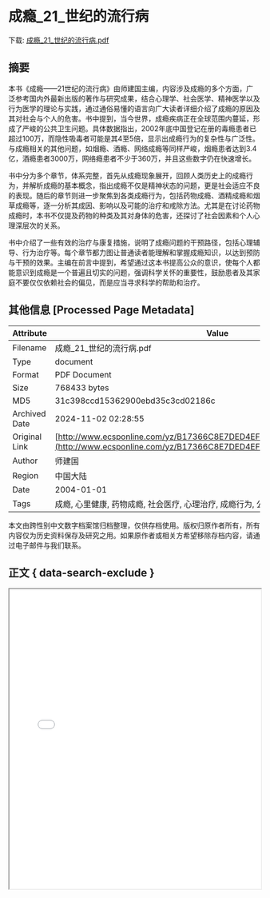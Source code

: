 # 成瘾_21_世纪的流行病

<!-- tcd_download_link -->
下载: [成瘾_21_世纪的流行病.pdf](成瘾_21_世纪的流行病.pdf)
<!-- tcd_download_link_end -->

## 摘要

<!-- tcd_abstract -->
本书《成瘾——21世纪的流行病》由师建国主编，内容涉及成瘾的多个方面，广泛参考国内外最新出版的著作与研究成果，结合心理学、社会医学、精神医学以及行为医学的理论与实践，通过通俗易懂的语言向广大读者详细介绍了成瘾的原因及其对社会与个人的危害。书中提到，当今世界，成瘾疾病正在全球范围内蔓延，形成了严峻的公共卫生问题。具体数据指出，2002年底中国登记在册的毒瘾患者已超过100万，而隐性吸毒者可能是其4至5倍，显示出成瘾行为的复杂性与广泛性。与成瘾相关的其他问题，如烟瘾、酒瘾、网络成瘾等同样严峻，烟瘾患者达到3.4亿，酒瘾患者3000万，网络瘾患者不少于360万，并且这些数字仍在快速增长。

书中分为多个章节，体系完整，首先从成瘾现象展开，回顾人类历史上的成瘾行为，并解析成瘾的基本概念，指出成瘾不仅是精神状态的问题，更是社会适应不良的表现。随后的章节则进一步聚焦到各类成瘾行为，包括药物成瘾、酒精成瘾和烟草成瘾等，逐一分析其成因、影响以及可能的治疗和戒除方法。尤其是在讨论药物成瘾时，本书不仅提及药物的种类及其对身体的危害，还探讨了社会因素和个人心理深层次的关系。

书中介绍了一些有效的治疗与康复措施，说明了成瘾问题的干预路径，包括心理辅导、行为治疗等。每个章节都力图让普通读者能理解和掌握成瘾知识，以达到预防与干预的效果。主编在前言中提到，希望通过这本书提高公众的意识，使每个人都能意识到成瘾是一个普遍且切实的问题，强调科学关怀的重要性，鼓励患者及其家庭不要仅仅依赖社会的偏见，而是应当寻求科学的帮助和治疗。

<!-- tcd_abstract_end -->

## 其他信息 [Processed Page Metadata]

| Attribute       | Value                                  |
|-----------------|----------------------------------------|
| Filename        | 成瘾_21_世纪的流行病.pdf                             |
| Type            | document                                 |
| Format          | PDF Document                               |
| Size            | 768433 bytes                           |
| MD5             | 31c398ccd15362900ebd35c3cd02186c                                  |
| Archived Date   | 2024-11-02 02:28:55                             |
| Original Link   | [http://www.ecsponline.com/yz/B17366C8E7DED4EF2B64526F9FF8E9819000.pdf](http://www.ecsponline.com/yz/B17366C8E7DED4EF2B64526F9FF8E9819000.pdf)                         |
| Author          | 师建国                               |
| Region          | 中国大陆                               |
| Date            | 2004-01-01                                 |
| Tags            | 成瘾, 心里健康, 药物成瘾, 社会医疗, 心理治疗, 成瘾行为, 公共卫生, 康复措施                                 |

本文由跨性别中文数字档案馆归档整理，仅供存档使用。版权归原作者所有，所有内容仅为历史资料保存及研究之用。如果原作者或相关方希望移除存档内容，请通过电子邮件与我们联系。

## 正文 { data-search-exclude }

<!-- tcd_main_text -->
<iframe src="../成瘾_21_世纪的流行病.pdf" width="100%" height="600px">
    <p>无法显示PDF，请下载查看。</p>
</iframe>
<!-- tcd_main_text_end -->

